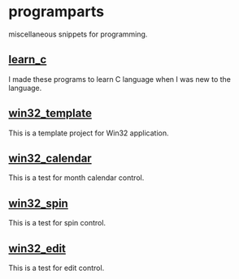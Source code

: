 ﻿programparts
====
miscellaneous snippets for programming.<br>

[learn\_c](learn_c/)
----
I made these programs to learn C language when I was new to the language.

[win32\_template](win32_template/)
----
This is a template project for Win32 application.<br>

[win32\_calendar](win32_calendar/)
----
This is a test for month calendar control.<br>

[win32\_spin](win32_spin/)
----
This is a test for spin control.<br>

[win32\_edit](win32_edit/)
----
This is a test for edit control.<br>
